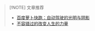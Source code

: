 > [!NOTE] 文章推荐  
>
> - [百度萝卜快跑：自动驾驶的光明与阴影](https://mp.weixin.qq.com/s?__biz=MzU2ODg2NDMwMw==&mid=2247484576&idx=1&sn=ad5e7df56c6edcee94040a7a7f4dcb9b&chksm=fc863fe0cbf1b6f6866342aadbcc77bd5957f981f2747266a42d2c6a50f77b50c108e8bb0bec#rd)
> - [ 不容错过的改变人生的力量](https://mp.weixin.qq.com/s?__biz=MzU2ODg2NDMwMw==&mid=2247484564&idx=1&sn=e1e95bc3ba01fe739c8db0aace3a944b&chksm=fc863fd4cbf1b6c2089580721b967d83fdb674fee60dfb9415d81c663c7802086fad61c8c19b&token=2140821527&lang=zh_CN#rd)
